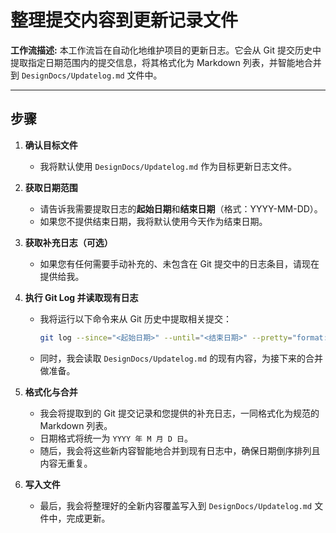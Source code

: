 # 整理提交内容到更新记录文件

**工作流描述:**
本工作流旨在自动化地维护项目的更新日志。它会从 Git 提交历史中提取指定日期范围内的提交信息，将其格式化为 Markdown 列表，并智能地合并到 `DesignDocs/Updatelog.md` 文件中。

---

## 步骤

1.  **确认目标文件**
    - 我将默认使用 `DesignDocs/Updatelog.md` 作为目标更新日志文件。

2.  **获取日期范围**
    - 请告诉我需要提取日志的**起始日期**和**结束日期**（格式：YYYY-MM-DD）。
    - 如果您不提供结束日期，我将默认使用今天作为结束日期。

3.  **获取补充日志（可选）**
    - 如果您有任何需要手动补充的、未包含在 Git 提交中的日志条目，请现在提供给我。

4.  **执行 Git Log 并读取现有日志**
    - 我将运行以下命令来从 Git 历史中提取相关提交：
      ```bash
      git log --since="<起始日期>" --until="<结束日期>" --pretty="format:%cs %s%n%b" --no-patch
      ```
    - 同时，我会读取 `DesignDocs/Updatelog.md` 的现有内容，为接下来的合并做准备。

5.  **格式化与合并**
    - 我会将提取到的 Git 提交记录和您提供的补充日志，一同格式化为规范的 Markdown 列表。
    - 日期格式将统一为 `YYYY 年 M 月 D 日`。
    - 随后，我会将这些新内容智能地合并到现有日志中，确保日期倒序排列且内容无重复。

6.  **写入文件**
    - 最后，我会将整理好的全新内容覆盖写入到 `DesignDocs/Updatelog.md` 文件中，完成更新。
